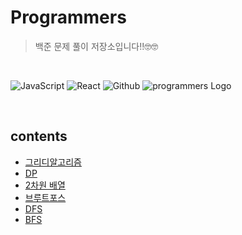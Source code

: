 # Programmers

> 백준 문제 풀이 저장소입니다!!🤓🤓

<br>

![JavaScript](https://img.shields.io/badge/JavaScript-F7DF1E?style=for-the-badge&logo=JavaScript&logoColor=white)
![React](https://img.shields.io/badge/React-61DAFB?style=for-the-badge&logo=React&logoColor=white)
![Github](https://img.shields.io/badge/github-181717?style=for-the-badge&logo=github&logoColor=white)
![programmers Logo](https://onlinejudgeimages.s3-ap-northeast-1.amazonaws.com/images/boj-og.png)

<br>

## contents

- [그리디알고리즘](https://github.com/Dev-steadyBoy/BACKJOON_algorithm/tree/main/src/main/javascript/Greedy)
- [DP](https://github.com/Dev-steadyBoy/BACKJOON_algorithm/tree/main/src/main/javascript/DP)
- [2차원 배열](https://github.com/Dev-steadyBoy/BACKJOON_algorithm/tree/main/src/main/javascript/level1)
- [브루트포스](https://github.com/Dev-steadyBoy/BACKJOON_algorithm/tree/main/src/main/javascript/level2)
- [DFS](https://github.com/Dev-steadyBoy/BACKJOON_algorithm/tree/main/src/main/javascript/level2)
- [BFS](https://github.com/Dev-steadyBoy/BACKJOON_algorithm/tree/main/src/main/javascript/level2)
